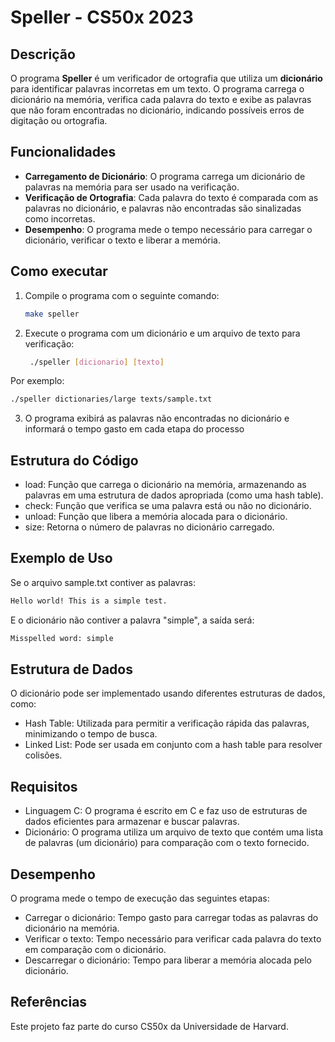 # Speller - CS50x 2023

## Descrição

O programa **Speller** é um verificador de ortografia que utiliza um **dicionário** para identificar palavras incorretas em um texto. O programa carrega o dicionário na memória, verifica cada palavra do texto e exibe as palavras que não foram encontradas no dicionário, indicando possíveis erros de digitação ou ortografia.

## Funcionalidades

- **Carregamento de Dicionário**: O programa carrega um dicionário de palavras na memória para ser usado na verificação.
- **Verificação de Ortografia**: Cada palavra do texto é comparada com as palavras no dicionário, e palavras não encontradas são sinalizadas como incorretas.
- **Desempenho**: O programa mede o tempo necessário para carregar o dicionário, verificar o texto e liberar a memória.

## Como executar

1. Compile o programa com o seguinte comando:

   ```bash
   make speller
   ```
2. Execute o programa com um dicionário e um arquivo de texto para verificação:
   ```bash
    ./speller [dicionario] [texto]
   ```
Por exemplo:
  ```bash
  ./speller dictionaries/large texts/sample.txt
  ```
3. O programa exibirá as palavras não encontradas no dicionário e informará o tempo gasto em cada etapa do processo

## Estrutura do Código
 - load: Função que carrega o dicionário na memória, armazenando as palavras em uma estrutura de dados apropriada (como uma hash table).
 - check: Função que verifica se uma palavra está ou não no dicionário.
 - unload: Função que libera a memória alocada para o dicionário.
 - size: Retorna o número de palavras no dicionário carregado.

## Exemplo de Uso
Se o arquivo sample.txt contiver as palavras:
  ```bash
  Hello world! This is a simple test.
  ```
E o dicionário não contiver a palavra "simple", a saída será:
```bash
Misspelled word: simple
```
## Estrutura de Dados
O dicionário pode ser implementado usando diferentes estruturas de dados, como:

 - Hash Table: Utilizada para permitir a verificação rápida das palavras, minimizando o tempo de busca.
 - Linked List: Pode ser usada em conjunto com a hash table para resolver colisões.

## Requisitos
 - Linguagem C: O programa é escrito em C e faz uso de estruturas de dados eficientes para armazenar e buscar palavras.
 - Dicionário: O programa utiliza um arquivo de texto que contém uma lista de palavras (um dicionário) para comparação com o texto fornecido.

## Desempenho
O programa mede o tempo de execução das seguintes etapas:

 - Carregar o dicionário: Tempo gasto para carregar todas as palavras do dicionário na memória.
 - Verificar o texto: Tempo necessário para verificar cada palavra do texto em comparação com o dicionário.
 - Descarregar o dicionário: Tempo para liberar a memória alocada pelo dicionário.

## Referências
Este projeto faz parte do curso CS50x da Universidade de Harvard.
